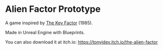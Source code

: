 # Alien Factor Prototype

A game inspired by [The Key Factor](https://tonyjdev.itch.io/the-alien-factor?target=_blank) (1985).

Made in Unreal Engine with Blueprints.

You can also download it at itch.io: https://tonyjdev.itch.io/the-alien-factor
